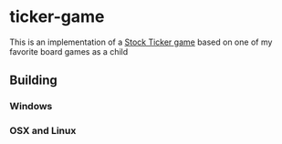 # ticker-game
<!--
[![Build status](https://ci.appveyor.com/api/projects/status/p8eftpux4q962kkh?svg=true)](https://ci.appveyor.com/project/savander1/ticker-game)
-->
This is an implementation of a [Stock Ticker game](https://en.wikipedia.org/wiki/Stock_Ticker) based on one of my favorite board games as a child

## Building 


### Windows


### OSX and Linux


